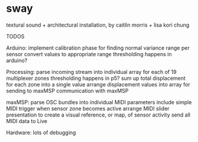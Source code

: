 sway
====

textural sound + architectural installation, by caitlin morris + lisa kori chung

TODOS

Arduino:
implement calibration phase for finding normal variance range per sensor
convert values to appropriate range
thresholding happens in arduino?

Processing:
parse incoming stream into individual array for each of 19 multiplexer zones
thresholding happens in p5?
sum up total displacement for each zone into a single value
arrange displacement values into array for sending to maxMSP
communication with maxMSP

maxMSP:
parse OSC bundles into individual MIDI parameters
include simple MIDI trigger when sensor zone becomes active
arrange MIDI slider presentation to create a visual reference, or map, of sensor activity
send all MIDI data to Live

Hardware:
lots of debugging